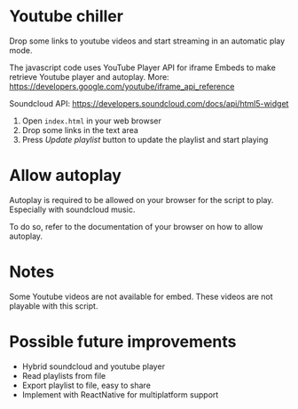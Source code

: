# Youtube chiller #
Drop some links to youtube videos and start streaming in an automatic play mode.

The javascript code uses YouTube Player API for iframe Embeds to make retrieve Youtube player and autoplay. More: https://developers.google.com/youtube/iframe_api_reference

Soundcloud API: https://developers.soundcloud.com/docs/api/html5-widget

1. Open `index.html` in your web browser
2. Drop some links in the text area
3. Press *Update playlist* button to update the playlist and start playing

# Allow autoplay #
Autoplay is required to be allowed on your browser for the script to play. Especially with soundcloud music.

To do so, refer to the documentation of your browser on how to allow autoplay.

# Notes #
Some Youtube videos are not available for embed. These videos are not playable with this script. 

# Possible future improvements #
- Hybrid soundcloud and youtube player
- Read playlists from file
- Export playlist to file, easy to share
- Implement with ReactNative for multiplatform support

